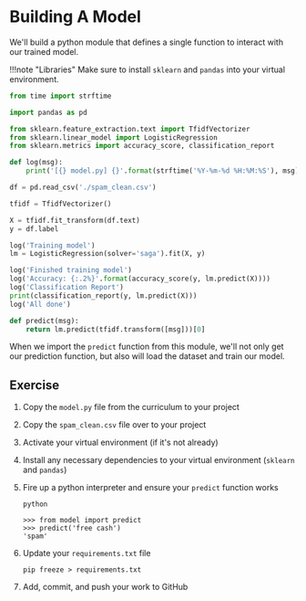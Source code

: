# Building A Model

We'll build a python module that defines a single function to interact with our
trained model.

!!!note "Libraries"
    Make sure to install `sklearn` and `pandas` into your virtual environment.

```python
from time import strftime

import pandas as pd

from sklearn.feature_extraction.text import TfidfVectorizer
from sklearn.linear_model import LogisticRegression
from sklearn.metrics import accuracy_score, classification_report

def log(msg):
    print('[{} model.py] {}'.format(strftime('%Y-%m-%d %H:%M:%S'), msg))

df = pd.read_csv('./spam_clean.csv')

tfidf = TfidfVectorizer()

X = tfidf.fit_transform(df.text)
y = df.label

log('Training model')
lm = LogisticRegression(solver='saga').fit(X, y)

log('Finished training model')
log('Accuracy: {:.2%}'.format(accuracy_score(y, lm.predict(X))))
log('Classification Report')
print(classification_report(y, lm.predict(X)))
log('All done')

def predict(msg):
    return lm.predict(tfidf.transform([msg]))[0]
```

When we import the `predict` function from this module, we'll not only get our
prediction function, but also will load the dataset and train our model.

## Exercise

1. Copy the `model.py` file from the curriculum to your project

1. Copy the `spam_clean.csv` file over to your project

1. Activate your virtual environment (if it's not already)

1. Install any necessary dependencies to your virtual environment (`sklearn` and
   `pandas`)

1. Fire up a python interpreter and ensure your `predict` function works

    ```
    python
    ```

    ```
    >>> from model import predict
    >>> predict('free cash')
    'spam'
    ```

1. Update your `requirements.txt` file

    ```
    pip freeze > requirements.txt
    ```

1. Add, commit, and push your work to GitHub
